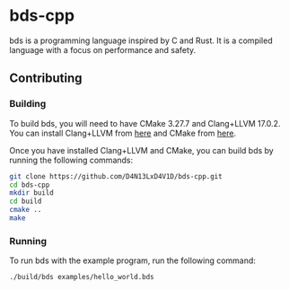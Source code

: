 # bds-cpp

bds is a programming language inspired by C and Rust. It is a compiled language with a focus on performance and safety.

## Contributing

### Building

To build bds, you will need to have CMake 3.27.7 and Clang+LLVM 17.0.2. You can install Clang+LLVM from [here](https://github.com/llvm/llvm-project/releases) and CMake from [here](https://cmake.org/download/).

Once you have installed Clang+LLVM and CMake, you can build bds by running the following commands:

```bash
git clone https://github.com/D4N13LxD4V1D/bds-cpp.git
cd bds-cpp
mkdir build
cd build
cmake ..
make
```

### Running

To run bds with the example program, run the following command:

```bash
./build/bds examples/hello_world.bds
```